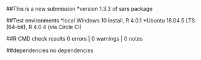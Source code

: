 
##This is a new submission
*version 1.3.3 of sars package

##Test environments
*local Windows 10 install, R 4.0.1
*Ubuntu 18.04.5 LTS (64-bit), R 4.0.4 (via Circle CI)
 
##R CMD check results
0 errors | 0 warnings | 0 notes

##dependencies
no dependencies
